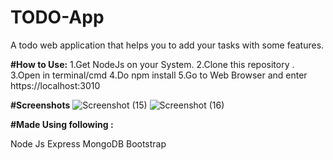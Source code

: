 # TODO-App
A todo web application that helps you to add your tasks with some features.

<b>#How to Use:</b>
</b>
1.Get NodeJs on your System.
</b>
2.Clone this repository .
</b>
3.Open in terminal/cmd
</b>
4.Do npm install
</b>
5.Go to Web Browser and enter https://localhost:3010

<b>#Screenshots</b>
![Screenshot (15)](https://user-images.githubusercontent.com/50518011/198845642-e22b88d1-5793-410f-9bdf-6a06f70f2877.png)
![Screenshot (16)](https://user-images.githubusercontent.com/50518011/198845662-521890f6-19dd-4d8e-a44c-fa456aeecae7.png)


 
<b>#Made Using following : </b>

Node Js
Express
MongoDB
Bootstrap
